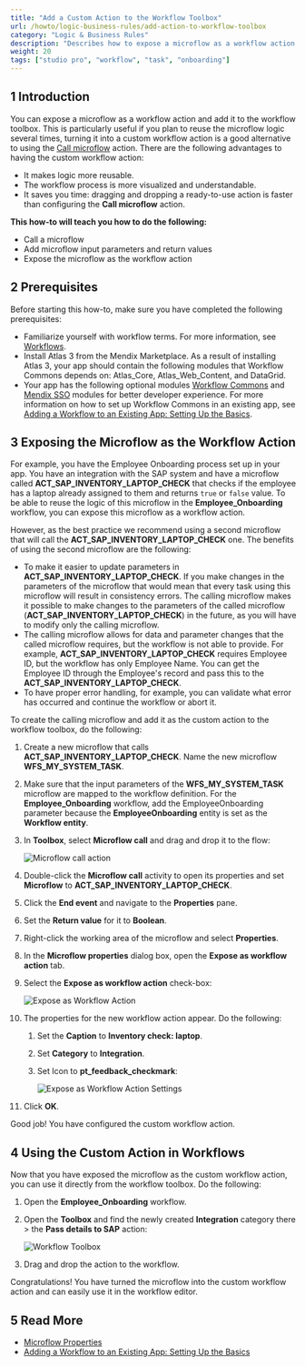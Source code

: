 ```yaml
---
title: "Add a Custom Action to the Workflow Toolbox"
url: /howto/logic-business-rules/add-action-to-workflow-toolbox
category: "Logic & Business Rules"
description: "Describes how to expose a microflow as a workflow action in Mendix Studio Pro."
weight: 20
tags: ["studio pro", "workflow", "task", "onboarding"]
---
```


## 1 Introduction 

You can expose a microflow as a workflow action and add it to the workflow toolbox. This is particularly useful if you plan to reuse the microflow logic several times, turning it into a custom workflow action is a good alternative to using the [Call microflow](/refguide/call-microflow) action. There are the following advantages to having the custom workflow action: 

* It makes logic more reusable.
* The workflow process is more visualized and understandable.
* It saves you time: dragging and dropping a ready-to-use action is faster than configuring the **Call microflow** action.  

**This how-to will teach you how to do the following:**

* Call a microflow
* Add microflow input parameters and return values
* Expose the microflow as the workflow action

## 2 Prerequisites

Before starting this how-to, make sure you have completed the following prerequisites:

* Familiarize yourself with workflow terms. For more information, see [Workflows](/refguide/workflows). 
* Install Atlas 3 from the Mendix Marketplace. As a result of installing Atlas 3, your app should contain the following modules that Workflow Commons depends on: Atlas_Core, Atlas_Web_Content, and DataGrid.
* Your app has the following optional modules [Workflow Commons](https://marketplace.mendix.com/link/component/117066) and [Mendix SSO](https://marketplace.mendix.com/link/component/117212) modules for better developer experience. For more information on how to set up Workflow Commons in an existing app, see [Adding a Workflow to an Existing App: Setting Up the Basics](/refguide/workflow-setting-up-app).

## 3 Exposing the Microflow as the Workflow Action

For example, you have the Employee Onboarding process set up in your app. You have an integration with the SAP system and have a microflow called **ACT_SAP_INVENTORY_LAPTOP_CHECK** that checks if the employee has a laptop already assigned to them and returns `true` or `false` value. To be able to reuse the logic of this microflow in the **Employee_Onboarding** workflow, you can expose this microflow as a workflow action.

However, as the best practice we recommend using a second microflow that will call the **ACT_SAP_INVENTORY_LAPTOP_CHECK** one. The benefits of using the second microflow are the following:

* To make it easier to update parameters in **ACT_SAP_INVENTORY_LAPTOP_CHECK**. If you make changes in the parameters of the microflow that would mean that every task using this microflow will result in consistency errors. The calling microflow makes it possible to make changes to the parameters of the called microflow (**ACT_SAP_INVENTORY_LAPTOP_CHECK**) in the future, as you will have to modify only the calling microflow. 
* The calling microflow allows for data and parameter changes that the called microflow requires, but the workflow is not able to provide. For example, **ACT_SAP_INVENTORY_LAPTOP_CHECK** requires Employee ID, but the workflow has only Employee Name. You can get the Employee ID through the Employee's record and pass this to the **ACT_SAP_INVENTORY_LAPTOP_CHECK**.
* To have proper error handling, for example, you can validate what error has occurred and continue the workflow or abort it.

To create the calling microflow and add it as the custom action to the workflow toolbox, do the following:

1. Create a new microflow that calls **ACT_SAP_INVENTORY_LAPTOP_CHECK**. Name the new microflow **WFS_MY_SYSTEM_TASK**.

2. Make sure that the input parameters of the **WFS_MY_SYSTEM_TASK** microflow are mapped to the workflow definition. For the **Employee_Onboarding** workflow, add the EmployeeOnboarding parameter because the **EmployeeOnboarding** entity is set as the **Workflow entity**. 

3. In **Toolbox**, select **Microflow call** and drag and drop it to the flow:

    ![Microflow call action](/attachments/howto/logic-business-rules/add-action-to-workflow-toolbox/microflow-call.png)

4. Double-click the **Microflow call** activity to open its properties and set **Microflow** to **ACT_SAP_INVENTORY_LAPTOP_CHECK**.

5. Click the **End event** and navigate to the **Properties** pane.

6. Set the **Return value** for it to **Boolean**.

7. Right-click the working area of the microflow and select **Properties**.

8. In the **Microflow properties** dialog box, open the **Expose as workflow action** tab.

9. Select the **Expose as workflow action** check-box:

    ![Expose as Workflow Action](/attachments/howto/logic-business-rules/add-action-to-workflow-toolbox/expose-as-workflow-action.png)

10. The properties for the new workflow action appear. Do the following:

    1. Set the **Caption** to **Inventory check: laptop**.

    2. Set **Category** to **Integration**.

    3. Set Icon to **pt_feedback_checkmark**:

        ![Expose as Workflow Action Settings](/attachments/howto/logic-business-rules/add-action-to-workflow-toolbox/expose-as-workflow-action-properties.png)

11. Click **OK**.

Good job! You have configured the custom workflow action.

## 4 Using the Custom Action in Workflows

Now that you have exposed the microflow as the custom workflow action, you can use it directly from the workflow toolbox. Do the following:

1. Open the **Employee_Onboarding** workflow.

2. Open the **Toolbox** and find the newly created **Integration** category there > the **Pass details to SAP** action:

    ![Workflow Toolbox](/attachments/howto/logic-business-rules/add-action-to-workflow-toolbox/workflow-toolbox.png)

3. Drag and drop the action to the workflow.

Congratulations! You have turned the microflow into the custom workflow action and can easily use it in the workflow editor.

## 5 Read More

* [Microflow Properties](/refguide/microflow)
* [Adding a Workflow to an Existing App: Setting Up the Basics](/refguide/workflow-setting-up-app)